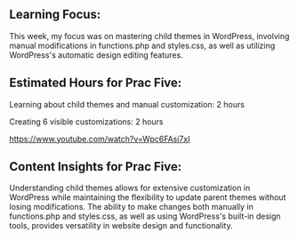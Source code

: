 ## Learning Focus:
This week, my focus was on mastering child themes in WordPress, involving manual modifications in functions.php and styles.css, as well as utilizing WordPress's automatic design editing features.

## Estimated Hours for Prac Five:

Learning about child themes and manual customization: 2 hours

Creating 6 visible customizations: 2 hours

https://www.youtube.com/watch?v=Wpc6FAsi7xI

## Content Insights for Prac Five:
Understanding child themes allows for extensive customization in WordPress while maintaining the flexibility to update parent themes without losing modifications. The ability to make changes both manually in functions.php and styles.css, as well as using WordPress's built-in design tools, provides versatility in website design and functionality.

